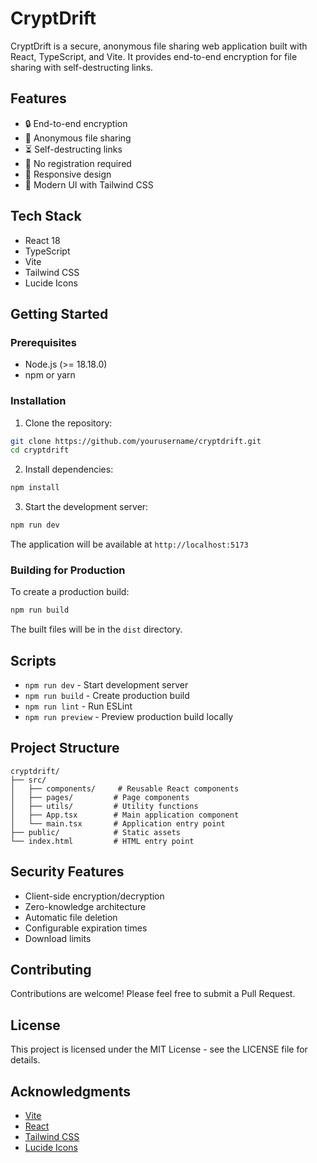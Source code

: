 # CryptDrift

CryptDrift is a secure, anonymous file sharing web application built with React, TypeScript, and Vite. It provides end-to-end encryption for file sharing with self-destructing links.

## Features

- 🔒 End-to-end encryption
- 👤 Anonymous file sharing
- ⏳ Self-destructing links
- 🚫 No registration required
- 📱 Responsive design
- 🎨 Modern UI with Tailwind CSS

## Tech Stack

- React 18
- TypeScript
- Vite
- Tailwind CSS
- Lucide Icons

## Getting Started

### Prerequisites

- Node.js (>= 18.18.0)
- npm or yarn

### Installation

1. Clone the repository:
```bash
git clone https://github.com/yourusername/cryptdrift.git
cd cryptdrift
```

2. Install dependencies:
```bash
npm install
```

3. Start the development server:
```bash
npm run dev
```

The application will be available at `http://localhost:5173`

### Building for Production

To create a production build:

```bash
npm run build
```

The built files will be in the `dist` directory.

## Scripts

- `npm run dev` - Start development server
- `npm run build` - Create production build
- `npm run lint` - Run ESLint
- `npm run preview` - Preview production build locally

## Project Structure

```
cryptdrift/
├── src/
│   ├── components/     # Reusable React components
│   ├── pages/         # Page components
│   ├── utils/         # Utility functions
│   ├── App.tsx        # Main application component
│   └── main.tsx       # Application entry point
├── public/            # Static assets
└── index.html         # HTML entry point
```

## Security Features

- Client-side encryption/decryption
- Zero-knowledge architecture
- Automatic file deletion
- Configurable expiration times
- Download limits

## Contributing

Contributions are welcome! Please feel free to submit a Pull Request.

## License

This project is licensed under the MIT License - see the LICENSE file for details.

## Acknowledgments

- [Vite](https://vitejs.dev/)
- [React](https://reactjs.org/)
- [Tailwind CSS](https://tailwindcss.com/)
- [Lucide Icons](https://lucide.dev/)